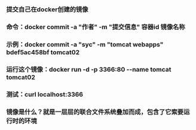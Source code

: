 ### 提交自己在docker创建的镜像
### 命令：docker commit -a "作者" -m "提交信息"  容器id 镜像名称
### 示例：docker commit -a "syc" -m "tomcat webapps" bdef5ac458bf tomcat02
### 运行这个镜像：docker run -d -p 3366:80 --name tomcat tomcat02
### 测试：curl localhost:3366


### 镜像是什么？就是一层层的联合文件系统叠加而成，包含了它索要运行时的环境
